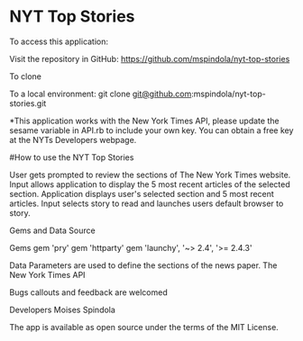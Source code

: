 # NYT Top Stories

To access this application:

Visit the repository in GitHub: https://github.com/mspindola/nyt-top-stories

To clone 

To a local environment: git clone git@github.com:mspindola/nyt-top-stories.git

*This application works with the New York Times API, please update the sesame variable in API.rb to include your own key. 
You can obtain a free key at the NYTs Developers webpage.

#How to use the NYT Top Stories

User gets prompted to review the sections of The New York Times website. 
Input allows application to display the 5 most recent articles of the selected section.
Application displays user's selected section and 5 most recent articles.
Input selects story to read and launches users default browser to story.

Gems and Data Source

Gems
gem 'pry'
gem 'httparty'
gem 'launchy', '~> 2.4', '>= 2.4.3'

Data 
Parameters are used to define the sections of the news paper. 
The New York Times API 

Bugs callouts and feedback are welcomed

Developers
Moises Spindola

The app is available as open source under the terms of the MIT License.
